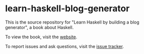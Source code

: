 # learn-haskell-blog-generator

This is the source repository for
"Learn Haskell by building a blog generator",
a book about Haskell.

To view the book, visit the [website](https://lhbg-book.link).

To report issues and ask questions,
visit the [issue tracker](https://github.com/soupi/learn-haskell-blog-generator/issues).
